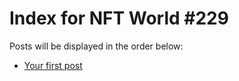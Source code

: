 # Index for NFT World #229
Posts will be displayed in the order below:

- [Your first post](./001-first.md)

